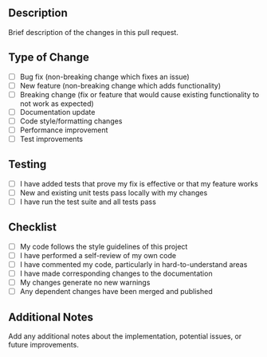 ## Description
Brief description of the changes in this pull request.

## Type of Change
- [ ] Bug fix (non-breaking change which fixes an issue)
- [ ] New feature (non-breaking change which adds functionality)
- [ ] Breaking change (fix or feature that would cause existing functionality to not work as expected)
- [ ] Documentation update
- [ ] Code style/formatting changes
- [ ] Performance improvement
- [ ] Test improvements

## Testing
- [ ] I have added tests that prove my fix is effective or that my feature works
- [ ] New and existing unit tests pass locally with my changes
- [ ] I have run the test suite and all tests pass

## Checklist
- [ ] My code follows the style guidelines of this project
- [ ] I have performed a self-review of my own code
- [ ] I have commented my code, particularly in hard-to-understand areas
- [ ] I have made corresponding changes to the documentation
- [ ] My changes generate no new warnings
- [ ] Any dependent changes have been merged and published

## Additional Notes
Add any additional notes about the implementation, potential issues, or future improvements.